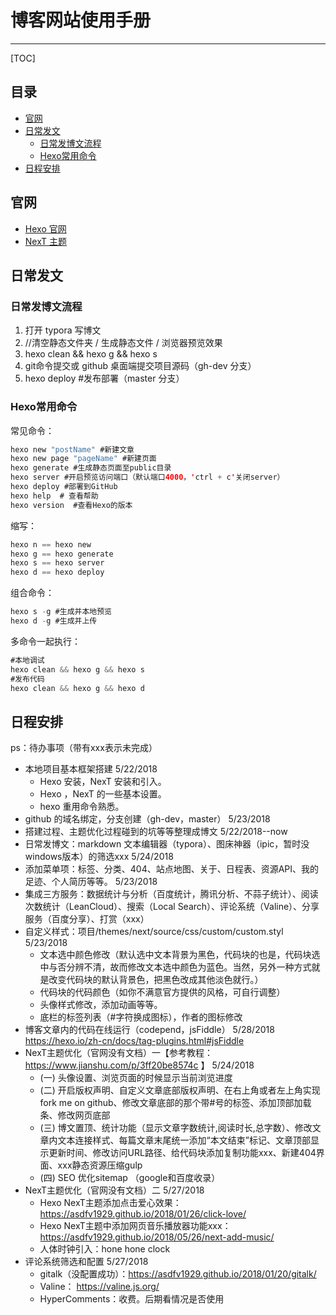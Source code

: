 # 博客网站使用手册
---
[TOC]
## 目录

- [官网](#官网)
- [日常发文](#日常发文)
  - [日常发博文流程](#日常发博文流程)
  - [Hexo常用命令](#Hexo常用命令)
- [日程安排](#日程安排)


## 官网

- [Hexo 官网](https://hexo.io/zh-cn/)
- [NexT 主题](http://theme-next.iissnan.com/)

## 日常发文

### 日常发博文流程

1. 打开 typora 写博文
2. //清空静态文件夹 / 生成静态文件 / 浏览器预览效果
3. hexo clean && hexo g && hexo s
5. git命令提交或 github 桌面端提交项目源码（gh-dev 分支）
6. hexo deploy #发布部署（master 分支）

### Hexo常用命令

常见命令：

```swift
hexo new "postName" #新建文章
hexo new page "pageName" #新建页面
hexo generate #生成静态页面至public目录
hexo server #开启预览访问端口（默认端口4000，'ctrl + c'关闭server）
hexo deploy #部署到GitHub
hexo help  # 查看帮助
hexo version  #查看Hexo的版本
```

缩写：

```swift
hexo n == hexo new
hexo g == hexo generate
hexo s == hexo server
hexo d == hexo deploy
```
组合命令：

```swift
hexo s -g #生成并本地预览
hexo d -g #生成并上传
```

多命令一起执行：

```swift
#本地调试
hexo clean && hexo g && hexo s
#发布代码
hexo clean && hexo g && hexo d
```

## 日程安排

ps：待办事项（带有xxx表示未完成）

* 本地项目基本框架搭建     5/22/2018
   * Hexo 安装，NexT 安装和引入。
   * Hexo ，NexT 的一些基本设置。
   * hexo 重用命令熟悉。
* github 的域名绑定，分支创建（gh-dev，master）    5/23/2018
* 搭建过程、主题优化过程碰到的坑等等整理成博文    5/22/2018--now
* 日常发博文：markdown 文本编辑器（typora）、图床神器（ipic，暂时没windows版本）的筛选xxx  5/24/2018
* 添加菜单项：标签、分类、404、站点地图、关于、日程表、资源API、我的足迹、个人简历等等。    5/23/2018
* 集成三方服务：数据统计与分析（百度统计，腾讯分析、不蒜子统计）、阅读次数统计（LeanCloud）、搜索（Local Search）、评论系统（Valine）、分享服务（百度分享）、打赏（xxx）
* 自定义样式：项目/themes/next/source/css/custom/custom.styl  5/23/2018
  * 文本选中颜色修改（默认选中文本背景为黑色，代码块的也是，代码块选中与否分辨不清，故而修改文本选中颜色为蓝色。当然，另外一种方式就是改变代码块的默认背景色，把黑色改成其他淡色就行。）
  * 代码块的代码颜色（如你不满意官方提供的风格，可自行调整）
  * 头像样式修改，添加动画等等。
  * 底栏的标签列表（#字符换成图标），作者的图标修改
* 博客文章内的代码在线运行（codepend，jsFiddle）    5/28/2018
https://hexo.io/zh-cn/docs/tag-plugins.html#jsFiddle
* NexT主题优化（官网没有文档）一【参考教程：https://www.jianshu.com/p/3ff20be8574c 】  5/24/2018
  * (一)  头像设置、浏览页面的时候显示当前浏览进度
  * (二) 开启版权声明、自定义文章底部版权声明、在右上角或者左上角实现fork me on github、修改文章底部的那个带#号的标签、添加顶部加载条、修改网页底部
  * (三) 博文置顶、统计功能（显示文章字数统计,阅读时长,总字数）、修改文章内文本连接样式、每篇文章末尾统一添加“本文结束”标记、文章顶部显示更新时间、修改访问URL路径、给代码块添加复制功能xxx、新建404界面、xxx静态资源压缩gulp
  * (四) SEO 优化sitemap （google和百度收录）
* NexT主题优化（官网没有文档）二    5/27/2018
  * Hexo NexT主题添加点击爱心效果： https://asdfv1929.github.io/2018/01/26/click-love/
  * Hexo NexT主题中添加网页音乐播放器功能xxx：https://asdfv1929.github.io/2018/05/26/next-add-music/
  * 人体时钟引入：hone hone clock
* 评论系统筛选和配置    5/27/2018  
  * gitalk（没配置成功）：https://asdfv1929.github.io/2018/01/20/gitalk/
  * Valine： https://valine.js.org/
  * HyperComments：收费。后期看情况是否使用
